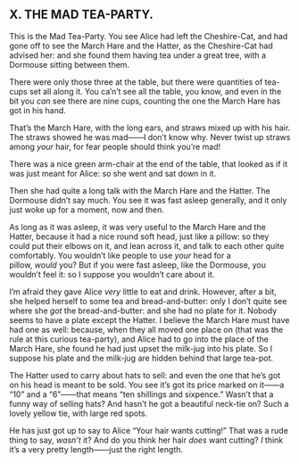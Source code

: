 ## X. THE MAD TEA-PARTY.

This is the Mad Tea-Party. You see Alice had left the Cheshire-Cat, and had gone off to see the March Hare and the Hatter, as the Cheshire-Cat had advised her: and she found them having tea under a great tree, with a Dormouse sitting between them.

There were only those three at the table, but there were quantities of tea-cups set all along it. You ca’n’t see all the table, you know, and even in the bit you _can_ see there are nine cups, counting the one the March Hare has got in his hand.

That’s the March Hare, with the long ears, and straws mixed up with his hair. The straws showed he was mad——I don’t know why. Never twist up straws among _your_ hair, for fear people should think you’re mad!

There was a nice green arm-chair at the end of the table, that looked as if it was just meant for Alice: so she went and sat down in it.

Then she had quite a long talk with the March Hare and the Hatter. The Dormouse didn’t say much. You see it was fast asleep generally, and it only just woke up for a moment, now and then.

As long as it was asleep, it was very useful to the March Hare and the Hatter, because it had a nice round soft head, just like a pillow: so they could put their elbows on it, and lean across it, and talk to each other quite comfortably. You wouldn’t like people to use _your_ head for a pillow, _would_ you? But if you were fast asleep, like the Dormouse, you wouldn’t feel it: so I suppose you wouldn’t care about it.

I’m afraid they gave Alice _very_ little to eat and drink. However, after a bit, she helped herself to some tea and bread-and-butter: only I don’t quite see where she _got_ the bread-and-butter: and she had no plate for it. Nobody seems to have a plate except the Hatter. I believe the March Hare must have had one as well: because, when they all moved one place on (that was the rule at this curious tea-party), and Alice had to go into the place of the March Hare, she found he had just upset the milk-jug into his plate. So I suppose his plate and the milk-jug are hidden behind that large tea-pot.

The Hatter used to carry about hats to sell: and even the one that he’s got on his head is meant to be sold. You see it’s got its price marked on it——a “10” and a “6”——that means “ten shillings and sixpence.” Wasn’t that a funny way of selling hats? And hasn’t he got a beautiful neck-tie on? Such a lovely yellow tie, with large red spots.

He has just got up to say to Alice “Your hair wants cutting!” That was a rude thing to say, _wasn’t_ it? And do you think her hair _does_ want cutting? _I_ think it’s a very pretty length——just the right length.